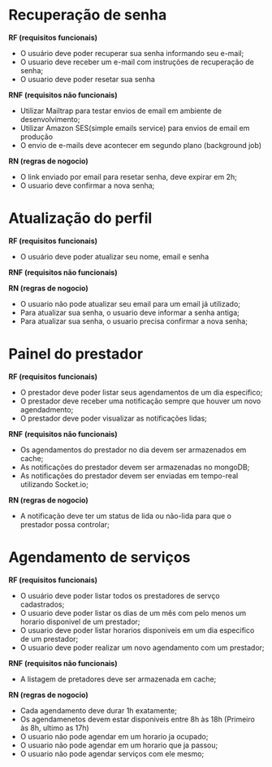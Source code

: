 # Recuperação de senha
**RF  (requisitos funcionais)**
  - O usuário deve poder recuperar sua senha informando seu e-mail;
  - O usuario deve receber um e-mail com instruções de recuperação de senha;
  - O usuario deve poder resetar sua senha

**RNF (requisitos não funcionais)**
  - Utilizar Mailtrap para testar envios de email em ambiente de desenvolvimento;
  - Utilizar Amazon SES(simple emails service) para envios de email em produção
  - O envio de e-mails deve acontecer em segundo plano (background job)

**RN  (regras de nogocio)**
  - O link enviado por email para resetar senha, deve expirar em 2h;
  - O usuario deve confirmar a nova senha;

# Atualização do perfil
**RF  (requisitos funcionais)**
  - O usuário deve poder atualizar seu nome, email e senha

**RNF (requisitos não funcionais)**


**RN  (regras de nogocio)**
  - O usuario não pode atualizar seu email para um email já utilizado;
  - Para atualizar sua senha, o usuario deve informar a senha antiga;
  - Para atualizar sua senha, o usuario precisa confirmar a nova senha;

# Painel do prestador
**RF  (requisitos funcionais)**
  - O prestador deve poder listar seus agendamentos de um dia especifico;
  - O prestador deve receber uma notificação sempre que houver um novo agendadmento;
  - O prestador deve poder visualizar as notificações lidas;

**RNF (requisitos não funcionais)**
  - Os agendamentos do prestador no dia devem ser armazenados em cache;
  - As notificações do prestador devem ser armazenadas no mongoDB;
  - As notificações do prestador devem ser enviadas em tempo-real utilizando Socket.io;


**RN  (regras de nogocio)**
  - A notificação deve ter um status de lida ou não-lida para que o prestador possa controlar;

# Agendamento de serviços
**RF  (requisitos funcionais)**
  - O usuário deve poder listar todos os prestadores de servço cadastrados;
  - O usuario deve poder listar os dias de um mês com pelo menos um horario disponivel de um prestador;
  - O usuario deve poder listar horarios disponiveis em um dia especifico de um prestador;
  - O usuario deve poder realizar um novo agendamento com um prestador;

**RNF (requisitos não funcionais)**
  - A listagem de pretadores deve ser armazenada em cache;


**RN  (regras de nogocio)**
  - Cada agendamento deve durar 1h exatamente;
  - Os agendamenetos devem estar disponiveis entre 8h às 18h (Primeiro às 8h, ultimo as 17h)
  - O usuario não pode agendar em um horario ja ocupado;
  - O usuario não pode agendar em um horario que ja passou;
  - O usuario não pode agendar serviços com ele mesmo;
